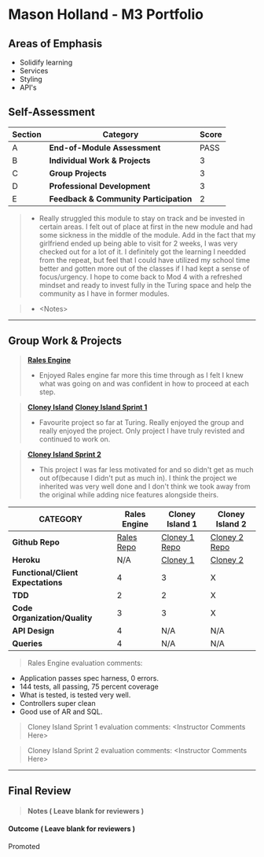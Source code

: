 # Mason Holland - M3 Portfolio

## Areas of Emphasis

- Solidify learning
- Services
- Styling
- API's

## Self-Assessment

| Section | Category | Score |
| --- | ----- | --- |
| A | **End-of-Module Assessment** | PASS |
| B | **Individual Work & Projects** | 3 |
| C | **Group Projects** | 3 |
| D | **Professional Development** | 3 |
| E | **Feedback & Community Participation** | 2 |

>* Really struggled this module to stay on track and be invested in certain areas. I felt out of place at first in the new module and had some sickness in the middle of the module. Add in the fact that my girlfriend ended up being able to visit for 2 weeks, I was very checked out for a lot of it.
I definitely got the learning I needded from the repeat, but feel that I could have utilized my school time better and gotten more out of the classes if I had kept a sense of focus/urgency.
I hope to come back to Mod 4 with a refreshed mindset and ready to invest fully in the Turing space and help the community as I have in former modules.

>* \<Notes>

-----------------------

## Group Work & Projects

> **[Rales Engine](http://backend.turing.io/module3/projects/rails_engine)**
>* Enjoyed Rales engine far more this time through as I felt I knew what was going on and was confident in how to proceed at each step.

> **[Cloney Island](http://backend.turing.io/module3/projects/cloney_island/cloney_island)**
> **[Cloney Island Sprint 1](https://github.com/bretfunk/palpit8)**
>* Favourite project so far at Turing. Really enjoyed the group and really enjoyed the project. Only project I have truly revisted and continued to work on.

> **[Cloney Island Sprint 2](https://github.com/markyv18/SQUEEE)**
>* This project I was far less motivated for and so didn't get as much out of(because I didn't put as much in). I think the project we inherited was very well done and I don't think we took away from the original while adding nice features alongside theirs.

| CATEGORY | Rales Engine | Cloney Island 1 | Cloney Island 2 |
| --- | --- | --- | --- |
| **Github Repo** | [Rales Repo](https://github.com/MasonHolland/rales_engine) | [Cloney 1 Repo](https://github.com/bretfunk/palpit8) | [Cloney 2 Repo](https://github.com/markyv18/SQUEEE) |
| **Heroku** | N/A | [Cloney 1](https://palpit8.herokuapp.com) | [Cloney 2](TBD) |
| **Functional/Client Expectations** | 4 | 3 | X |
| **TDD** | 2 | 2 | X |
| **Code Organization/Quality** | 3 | 3 | X |
| **API Design** | 4 | N/A | N/A |
| **Queries** | 4 | N/A | N/A |

> Rales Engine evaluation comments:
- Application passes spec harness, 0 errors.
- 144 tests, all passing, 75 percent coverage
- What is tested, is tested very well.
- Controllers super clean
- Good use of AR and SQL.

> Cloney Island Sprint 1 evaluation comments:
\<Instructor Comments Here>

> Cloney Island Sprint 2 evaluation comments:
\<Instructor Comments Here>

------------------

## Final Review

> #### Notes ( Leave blank for reviewers )

#### Outcome ( Leave blank for reviewers )

Promoted
